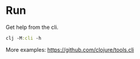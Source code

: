# Run

Get help from the cli.

```clojure
clj -M:cli -h
```

More examples: <https://github.com/clojure/tools.cli>

